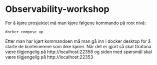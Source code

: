 # Observability-workshop

For å kjøre prosjektet må man kjøre følgene kommando på root nivå:

```
docker compose up
```

Etter man har kjørt kommandoen må man gå inn i docker desktop for å starte de konteinerene som ikke kjører. Når det er gjort så skal Grafana være tilgjengelig på http://localhost:22358 og siden med spørsmål skal være tilgjengelig på http://localhost:22353